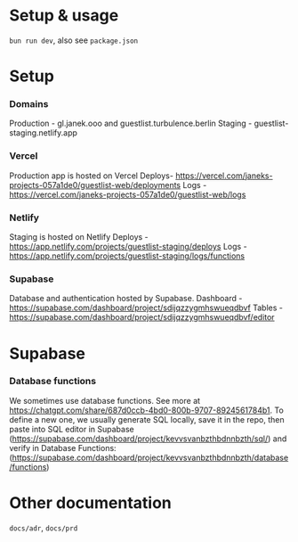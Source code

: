 # Setup & usage
`bun run dev`, also see `package.json`

# Setup

### Domains
Production - gl.janek.ooo and guestlist.turbulence.berlin
Staging - guestlist-staging.netlify.app

### Vercel
Production app is hosted on Vercel
Deploys- https://vercel.com/janeks-projects-057a1de0/guestlist-web/deployments
Logs - https://vercel.com/janeks-projects-057a1de0/guestlist-web/logs

### Netlify
Staging is hosted on Netlify
Deploys - https://app.netlify.com/projects/guestlist-staging/deploys
Logs - https://app.netlify.com/projects/guestlist-staging/logs/functions


### Supabase
Database and authentication hosted by Supabase.
Dashboard - https://supabase.com/dashboard/project/sdijqzzygmhswueqdbvf
Tables - https://supabase.com/dashboard/project/sdijqzzygmhswueqdbvf/editor


# Supabase 

### Database functions
We sometimes use database functions. See more at https://chatgpt.com/share/687d0ccb-4bd0-800b-9707-8924561784b1. To define a new one, we usually generate SQL locally, save it in the repo, then paste into SQL editor in Supabase (https://supabase.com/dashboard/project/kevvsvanbzthbdnnbzth/sql/) and verify in Database Functions: (https://supabase.com/dashboard/project/kevvsvanbzthbdnnbzth/database/functions)

# Other documentation
`docs/adr`, `docs/prd`